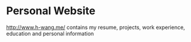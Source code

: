 # Personal Website

http://www.h-wang.me/ contains my resume, projects, work experience, education and personal information
